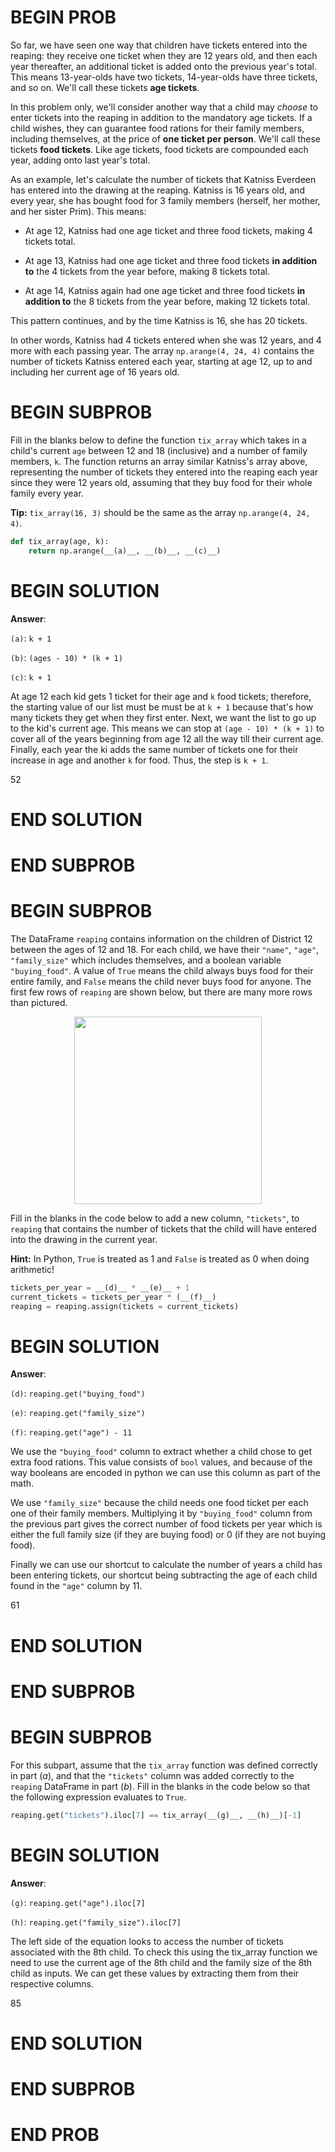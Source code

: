 # BEGIN PROB

So far, we have seen one way that children have tickets entered into the
reaping: they receive one ticket when they are $12$ years old, and then
each year thereafter, an additional ticket is added onto the previous
year's total. This means $13$-year-olds have two tickets, $14$-year-olds
have three tickets, and so on. We'll call these tickets **age tickets**.

In this problem only, we'll consider another way that a child may
*choose* to enter tickets into the reaping in addition to the mandatory
age tickets. If a child wishes, they can guarantee food rations for
their family members, including themselves, at the price of **one ticket
per person**. We'll call these tickets **food tickets**. Like age
tickets, food tickets are compounded each year, adding onto last year's
total.

As an example, let's calculate the number of tickets that Katniss
Everdeen has entered into the drawing at the reaping. Katniss is $16$
years old, and every year, she has bought food for 3 family members
(herself, her mother, and her sister Prim). This means:

-   At age $12$, Katniss had one age ticket and three food tickets,
    making $4$ tickets total.

-   At age $13$, Katniss had one age ticket and three food tickets **in
    addition to** the $4$ tickets from the year before, making $8$
    tickets total.

-   At age $14$, Katniss again had one age ticket and three food tickets
    **in addition to** the $8$ tickets from the year before, making $12$
    tickets total.

This pattern continues, and by the time Katniss is $16$, she has $20$
tickets.

In other words, Katniss had $4$ tickets entered when she was $12$ years,
and $4$ more with each passing year. The array `np.arange(4, 24, 4)`
contains the number of tickets Katniss entered each year, starting at
age $12$, up to and including her current age of $16$ years old.

# BEGIN SUBPROB

Fill in the blanks below to define the function `tix_array` which takes
in a child's current `age` between $12$ and $18$ (inclusive) and a
number of family members, `k`. The function returns an array similar
Katniss's array above, representing the number of tickets they entered
into the reaping each year since they were $12$ years old, assuming that
they buy food for their whole family every year.

**Tip:** `tix_array(16, 3)` should be the same as the array
`np.arange(4, 24, 4)`.

```py
def tix_array(age, k):
    return np.arange(__(a)__, __(b)__, __(c)__)
```

# BEGIN SOLUTION
**Answer**:

`(a)`: `k + 1`

`(b)`: `(ages - 10) * (k + 1)`

`(c)`: `k + 1`

At age 12 each kid gets 1 ticket for their age and `k` food tickets; therefore, the starting value of our list must be must be at `k + 1` because that's how many tickets they get when they first enter. Next, we want the list to go up to the kid's current age. This means we can stop at `(age - 10) * (k + 1)` to cover all of the years beginning from age 12 all the way till their current age. Finally, each year the ki adds the same number of tickets one for their increase in age and another `k` for food. Thus, the step is `k + 1`.

<average>52</average>

# END SOLUTION

# END SUBPROB

# BEGIN SUBPROB

The DataFrame `reaping` contains information on the children of District
12 between the ages of $12$ and $18$. For each child, we have their
`"name"`, `"age"`, `"family_size"` which includes themselves, and a
boolean variable `"buying_food"`. A value of `True` means the child
always buys food for their entire family, and `False` means the child
never buys food for anyone. The first few rows of `reaping` are shown
below, but there are many more rows than pictured.

<center><img src="../../assets/images/sp25-final/reaping_df.jpg" width=300></center>

Fill in the blanks in the code below to add a new column, `"tickets"`,
to `reaping` that contains the number of tickets that the child will
have entered into the drawing in the current year.

**Hint:** In Python, `True` is treated as $1$ and `False` is treated as
$0$ when doing arithmetic!

```py
tickets_per_year = __(d)__ * __(e)__ + 1
current_tickets = tickets_per_year * (__(f)__)
reaping = reaping.assign(tickets = current_tickets)
```

# BEGIN SOLUTION

**Answer**:

`(d)`: `reaping.get("buying_food")`

`(e)`: `reaping.get("family_size")`

`(f)`: `reaping.get("age") - 11`

We use the `"buying_food"` column to extract whether a child chose to get extra food rations. This value consists of `bool` values, and because of the way booleans are encoded in python we can use this column as part of the math.

We use `"family_size"` because the child needs one food ticket per each one of their family members. Multiplying it by `"buying_food"` column from the previous part gives the correct number of food tickets per year which is either the full family size (if they are buying food) or 0 (if they are not buying food).

Finally we can use our shortcut to calculate the number of years a child has been entering tickets, our shortcut being subtracting the age of each child found in the `"age"` column by 11.

<average>61</average>

# END SOLUTION

# END SUBPROB

# BEGIN SUBPROB

For this subpart, assume that the `tix_array` function was defined
correctly in part $(a)$, and that the `"tickets"` column was added
correctly to the `reaping` DataFrame in part $(b)$. Fill in the blanks
in the code below so that the following expression evaluates to `True`.

```py
reaping.get("tickets").iloc[7] == tix_array(__(g)__, __(h)__)[-1]
```

# BEGIN SOLUTION

**Answer**:

`(g)`: `reaping.get("age").iloc[7]`

`(h)`: `reaping.get("family_size").iloc[7]`

The left side of the equation looks to access the number of tickets associated with the 8th child. To check this using the tix_array function we need to use the current age of the 8th child and the family size of the 8th child as inputs. We can get these values by extracting them from their respective columns.

<average>85</average>

# END SOLUTION

# END SUBPROB

# END PROB
